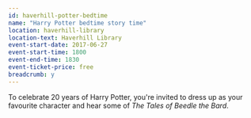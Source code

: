 ```yaml
---
id: haverhill-potter-bedtime
name: "Harry Potter bedtime story time"
location: haverhill-library
location-text: Haverhill Library
event-start-date: 2017-06-27
event-start-time: 1800
event-end-time: 1830
event-ticket-price: free
breadcrumb: y
---
```


To celebrate 20 years of Harry Potter, you're invited to dress up as your favourite character and hear some of <cite>The Tales of Beedle the Bard</cite>.
